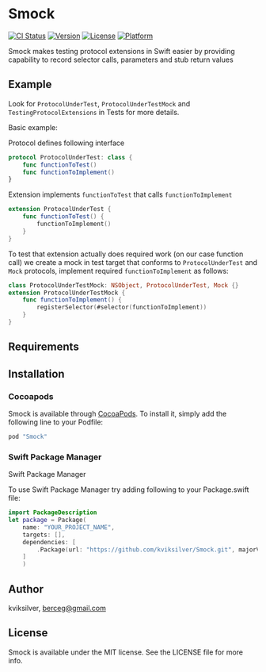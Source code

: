 # Smock

[![CI Status](http://img.shields.io/travis/kviksilver/Smock.svg?style=flat)](https://travis-ci.org/kviksilver/Smock)
[![Version](https://img.shields.io/cocoapods/v/Smock.svg?style=flat)](http://cocoapods.org/pods/Smock)
[![License](https://img.shields.io/cocoapods/l/Smock.svg?style=flat)](http://cocoapods.org/pods/Smock)
[![Platform](https://img.shields.io/cocoapods/p/Smock.svg?style=flat)](http://cocoapods.org/pods/Smock)

Smock makes testing protocol extensions in Swift easier by providing capability to record selector calls, parameters and stub return values

## Example

Look for `ProtocolUnderTest`, `ProtocolUnderTestMock` and `TestingProtocolExtensions` in Tests for more details.

Basic example:

Protocol defines following interface
```Swift
protocol ProtocolUnderTest: class {
    func functionToTest()
    func functionToImplement()
}
```

Extension implements `functionToTest` that calls `functionToImplement` 
```Swift
extension ProtocolUnderTest {
    func functionToTest() {
        functionToImplement()
    }
}    
```

To test that extension actually does required work (on our case function call) we create a mock in test target that conforms to `ProtocolUnderTest` and `Mock` protocols, implement required `functionToImplement` as follows:

```swift
class ProtocolUnderTestMock: NSObject, ProtocolUnderTest, Mock {}
extension ProtocolUnderTestMock {
    func functionToImplement() {
        registerSelector(#selector(functionToImplement))
    }
}
```


## Requirements

## Installation

### Cocoapods

Smock is available through [CocoaPods](http://cocoapods.org). To install
it, simply add the following line to your Podfile:

```ruby
pod "Smock"
```

### Swift Package Manager

Swift Package Manager

To use Swift Package Manager try adding following to your Package.swift file:

```swift
import PackageDescription
let package = Package(
    name: "YOUR_PROJECT_NAME",
    targets: [],
    dependencies: [
        .Package(url: "https://github.com/kviksilver/Smock.git", majorVersion: 0),
    ]
    )
```
## Author

kviksilver, berceg@gmail.com

## License

Smock is available under the MIT license. See the LICENSE file for more info.



